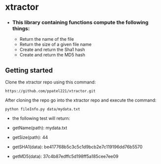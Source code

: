 # xtractor #
* ### This library containing functions compute the following things:
  * Return the name of the file
  * Return the size of a given file name
  * Create and return the Sha1 hash
  * Create and return the MD5 hash

## Getting started ##
Clone the xtractor repo using this command:

`https://github.com/ppatel221/xtractor.git`

After cloning the repo go into the xtractor repo and execute the command:

`python fileInfo.py data/mydata.txt`

* the following test will return:

 * getName(path): mydata.txt
 * getSize(path): 44
 * getSHA1(data): be417768b5c3c5c1d9bcb2e7c119196dd76b5570
 * getMD5(data): 37c4b87edffc5d198ff5a185cee7ee09


